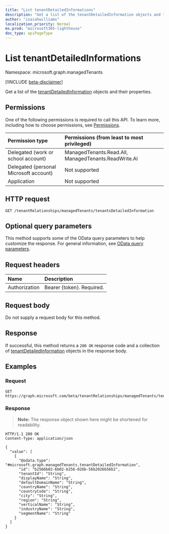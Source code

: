 ```yaml
---
title: "List tenantDetailedInformations"
description: "Get a list of the tenantDetailedInformation objects and their properties."
author: "isaiahwilliams"
localization_priority: Normal
ms.prod: "microsoft365-lighthouse"
doc_type: apiPageType
---
```


# List tenantDetailedInformations
Namespace: microsoft.graph.managedTenants

[!INCLUDE [beta-disclaimer](../../includes/beta-disclaimer.md)]

Get a list of the [tenantDetailedInformation](../resources/managedtenants-tenantdetailedinformation.md) objects and their properties.

## Permissions
One of the following permissions is required to call this API. To learn more, including how to choose permissions, see [Permissions](/graph/permissions-reference).

|Permission type|Permissions (from least to most privileged)|
|:---|:---|
|Delegated (work or school account)|ManagedTenants.Read.All, ManagedTenants.ReadWrite.Al|
|Delegated (personal Microsoft account)|Not supported|
|Application|Not supported|

## HTTP request

<!-- {
  "blockType": "ignored"
}
-->
``` http
GET /tenantRelationships/managedTenants/tenantsDetailedInformation
```

## Optional query parameters
This method supports some of the OData query parameters to help customize the response. For general information, see [OData query parameters](/graph/query-parameters).

## Request headers
|Name|Description|
|:---|:---|
|Authorization|Bearer {token}. Required.|

## Request body
Do not supply a request body for this method.

## Response

If successful, this method returns a `200 OK` response code and a collection of [tenantDetailedInformation](../resources/managedtenants-tenantdetailedinformation.md) objects in the response body.

## Examples

### Request
<!-- {
  "blockType": "request",
  "name": "list_tenantdetailedinformation"
}
-->
``` http
GET https://graph.microsoft.com/beta/tenantRelationships/managedTenants/tenantsDetailedInformation
```


### Response
>**Note:** The response object shown here might be shortened for readability.
<!-- {
  "blockType": "response",
  "truncated": true,
  "@odata.type": "Collection(microsoft.graph.managedTenants.tenantDetailedInformation)"
}
-->
``` http
HTTP/1.1 200 OK
Content-Type: application/json

{
  "value": [
    {
      "@odata.type": "#microsoft.graph.managedTenants.tenantDetailedInformation",
      "id": "b2566b02-6b02-b256-026b-56b2026b56b2",
      "tenantId": "String",
      "displayName": "String",
      "defaultDomainName": "String",
      "countryName": "String",
      "countryCode": "String",
      "city": "String",
      "region": "String",
      "verticalName": "String",
      "industryName": "String",
      "segmentName": "String"
    }
  ]
}
```

